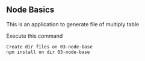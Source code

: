 ## Node Basics

This is an application to generate file of multiply table

Execute this command
```
Create dir files on 03-node-base
npm install on dir 03-node-base
```
